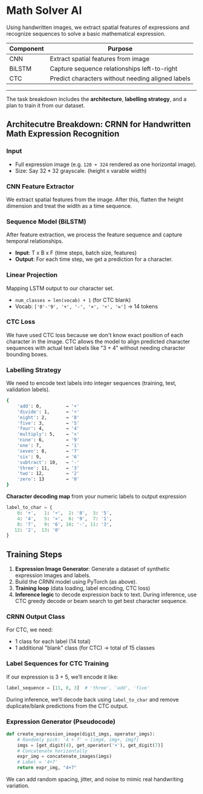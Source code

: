 # Math Solver AI

Using handwritten images, we extract spatial features of expressions and recognize sequences to solve a basic mathematical expression.

| Component | Purpose |
| --- | --- |
| CNN | Extract spatial features from image|
| BiLSTM | Capture sequence relationships left-to-right |
| CTC | Predict characters without needing aligned labels |

---

The task breakdown includes the **architecture**, **labelling strategy**, and a plan to train it from our dataset.

## Architecutre Breakdown: CRNN for Handwritten Math Expression Recognition
### Input
* Full expression image (e.g. `120 + 324` rendered as one horizontal image).
* Size: Say $32 * 32$ grayscale. (height x varable width)
### CNN Feature Extractor
We extract spatial features from the image. After this, flatten the height dimension and treat the width as a time sequence.
### Sequence Model (BiLSTM)
After feature extraction, we process the feature sequence and capture temporal relationships.
* **Input**: T x B x F (time steps, batch size, features)
* **Output**: For each time step, we get a prediction for a character.
### Linear Projection
Mapping LSTM output to our character set.
* `num_classes = len(vocab) + 1` (for CTC blank)
* Vocab: `['0'-'9', '+', '-', '×', '÷', '=']` → 14 tokens
### CTC Loss
We have used CTC loss because we don't know exact position of each character in the image. CTC allows the model to align predicted character sequences with actual text labels like "$3+4$" without needing character bounding boxes.
### Labelling Strategy
We need to encode text labels into integer sequences (training, test, validation labels).
```bash
{
    'add': 0,         → '+'
    'divide': 1,      → '÷'
    'eight': 2,       → '8'
    'five': 3,        → '5'
    'four': 4,        → '4'
    'multiply': 5,    → '×'
    'nine': 6,        → '9'
    'one': 7,         → '1'
    'seven': 8,       → '7'
    'six': 9,         → '6'
    'subtract': 10,   → '-'
    'three': 11,      → '3'
    'two': 12,        → '2'
    'zero': 13        → '0'
}

```
**Character decoding map** from your numeric labels to output expression
```python
label_to_char = {
    0: '+',   1: '÷',  2: '8',  3: '5',
    4: '4',   5: '×',  6: '9',  7: '1',
    8: '7',   9: '6', 10: '-', 11: '3',
   12: '2',  13: '0'
}
```
## Training Steps
1. **Expression Image Generator**: Generate a dataset of synthetic expression images and labels.
2. Build the CRNN model using PyTorch (as above).
3. **Training loop** (data loading, label encoding, CTC loss)
4. **Inference logic** to decode expression back to text. During inference, use CTC greedy decode or beam search to get best character sequence.
### CRNN Output Class
For CTC, we need:
* 1 class for each label (14 total)
* 1 additional "blank" class (for CTC) → total of 15 classes
### Label Sequences for CTC Training
If our expression is 3 + 5, we’ll encode it like:
```python
label_sequence = [11, 0, 3]  # 'three', 'add', 'five'
```
During inference, we’ll decode back using `label_to_char` and remove duplicate/blank predictions from the CTC output.
### Expression Generator (Pseudocode)
```python
def create_expression_image(digit_imgs, operator_imgs):
    # Randomly pick: '4 + 7' → [img4, img+, img7]
    imgs = [get_digit(4), get_operator('+'), get_digit(7)]
    # Concatenate horizontally
    expr_img = concatenate_images(imgs)
    # Label = '4+7'
    return expr_img, "4+7"
```
We can add random spacing, jitter, and noise to mimic real handwriting variation.
### 